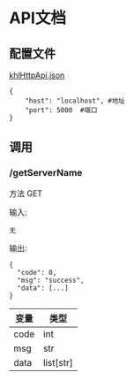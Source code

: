 # API文档

## 配置文件  
[khlHttpApi.json](https://github.com/PlumeIS/khlBot/blob/main/config/khlHttpApi.json)  
  
    {
        "host": "localhost", #地址
        "port": 5000  #端口
    }  
  
## 调用  
  
### /getServerName  
方法 GET  
  
输入:  
  
    无  
  
输出:  
  
    {
      "code": 0,
      "msg": "success",
      "data": [...]
    }  
  
| 变量 | 类型 |
| ---- | ---- |
| code | int |
| msg | str |
| data | list[str] |
  
